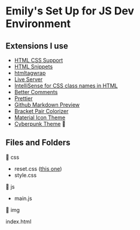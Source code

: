 # Emily's Set Up for JS  Dev Environment

## Extensions I use

* [HTML CSS Support](https://marketplace.visualstudio.com/items?itemName=ecmel.vscode-html-css)
* [HTML Snippets](https://marketplace.visualstudio.com/items?itemName=abusaidm.html-snippets)
* [htmltagwrap](https://marketplace.visualstudio.com/items?itemName=bradgashler.htmltagwrap)
* [Live Server](https://marketplace.visualstudio.com/items?itemName=ritwickdey.LiveServer)
* [IntelliSense for CSS class names in HTML](https://marketplace.visualstudio.com/items?itemName=Zignd.html-css-class-completion)
* [Better Comments](https://marketplace.visualstudio.com/search?term=better%20comments&target=VSCode&category=All%20categories&sortBy=Relevance)
* [Prettier](https://marketplace.visualstudio.com/items?itemName=esbenp.prettier-vscode)
* [Github Markdown Preview](https://marketplace.visualstudio.com/items?itemName=bierner.github-markdown-preview)
* [Bracket Pair Colorizer](https://marketplace.visualstudio.com/items?itemName=CoenraadS.bracket-pair-colorizer)
* [Material Icon Theme](https://marketplace.visualstudio.com/items?itemName=PKief.material-icon-theme)
*  [Cyberpunk Theme](https://marketplace.visualstudio.com/items?itemName=max-SS.cyberpunk) :space_invader:


## Files and Folders

:file_folder: css
- reset.css ([this one](https://jgthms.com/minireset.css/))
- style.css

:file_folder: js
- main.js

:file_folder: img

index.html




